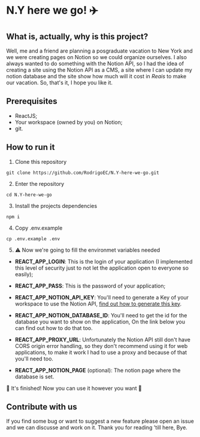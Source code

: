 # N.Y here we go! ✈️

## What is, actually, why is this project?

Well, me and a friend are planning a posgraduate vacation to New York and we were creating pages on Notion so we could organize ourselves. I also always wanted to  do something with the Notion API, so I had the idea of creating a site using the Notion API as a CMS, a site where I can update my notion database and the site show how much will it cost in *Reais* to make our vacation. So, that's it, I hope you like it.

## Prerequisites

- ReactJS;
- Your workspace (owned by you) on Notion;
- git.

## How to run it

1. Clone this repository

```
git clone https://github.com/RodrigoEC/N.Y-here-we-go.git
```

2. Enter the repository

```
cd N.Y-here-we-go
```

3. Install the projects dependencies

```
npm i
```

4. Copy .env.example

```
cp .env.example .env
```

5. ⚠️ Now we're going to fill the environmet variables needed

- **REACT_APP_LOGIN**: This is the login of your application (I implemented this level of security just to not let the application open to everyone so easily);

- **REACT_APP_PASS**: This is the password of your application;

- **REACT_APP_NOTION_API_KEY**: You'll need to generate a Key of your workspace to use the Notion API, [find out how to generate this key](https://daily-dev-tips.com/posts/getting-started-with-the-notion-api/).

- **REACT_APP_NOTION_DATABASE_ID**: You'll need to get the id for the database you want to show on the application, On the link below you can find out how to do that too.

- **REACT_APP_PROXY_URL**: Unfortunately the Notion API still don't have CORS origin error handling, so they don't recommend using it for web applications, to make it work I had to use a proxy and because of that you'll need too.

- **REACT_APP_NOTION_PAGE** (optional): The notion page where the database is set.


🥳 It's finished! Now you can use it however you want 🥳

## Contribute with us

If you find some bug or want to suggest a new feature please open an issue and we can discusse and work on it. Thank you for reading 'till here, Bye.









 
